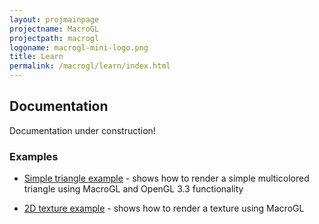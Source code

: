```yaml
---
layout: projmainpage
projectname: MacroGL
projectpath: macrogl
logoname: macrogl-mini-logo.png
title: Learn
permalink: /macrogl/learn/index.html
---
```




## Documentation

Documentation under construction!


### Examples

- [Simple triangle example](/macrogl/triangle) - shows how to render a simple multicolored triangle using MacroGL and OpenGL 3.3 functionality

- [2D texture example](/macrogl/texture2d) - shows how to render a texture using MacroGL



